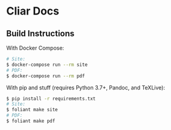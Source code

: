 #   Cliar Docs

##  Build Instructions

With Docker Compose:

```bash
# Site:
$ docker-compose run --rm site
# PDF:
$ docker-compose run --rm pdf
```

With pip and stuff (requires Python 3.7+, Pandoc, and TeXLive):

```bash
$ pip install -r requirements.txt
# Site:
$ foliant make site
# PDF:
$ foliant make pdf
```
